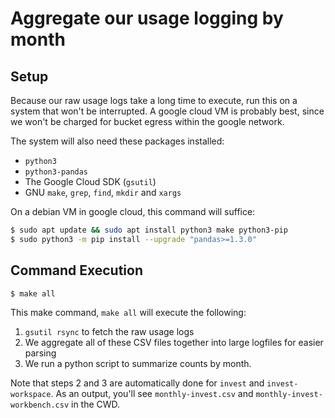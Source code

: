 # Aggregate our usage logging by month

## Setup

Because our raw usage logs take a long time to execute, run this on a system
that won't be interrupted. A google cloud VM is probably best, since we won't
be charged for bucket egress within the google network.

The system will also need these packages installed:

* `python3`
* `python3-pandas`
* The Google Cloud SDK (`gsutil`)
* GNU `make`, `grep`, `find`, `mkdir` and `xargs`

On a debian VM in google cloud, this command will suffice:

```bash
$ sudo apt update && sudo apt install python3 make python3-pip
$ sudo python3 -m pip install --upgrade "pandas>=1.3.0"
```

## Command Execution

```bash
$ make all
```

This make command, `make all` will execute the following:

1. `gsutil rsync` to fetch the raw usage logs
2. We aggregate all of these CSV files together into large logfiles for easier
   parsing
3. We run a python script to summarize counts by month.

Note that steps 2 and 3 are automatically done for `invest` and
`invest-workspace`. As an output, you'll see `monthly-invest.csv` and
`monthly-invest-workbench.csv` in the CWD.

